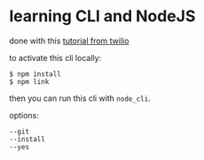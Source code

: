 # learning CLI and NodeJS

done with this [tutorial from twilio](https://www.twilio.com/blog/how-to-build-a-cli-with-node-js)

to activate this cli locally:

```
$ npm install
$ npm link
```

then you can run this cli with `node_cli`.
   
options:

```
--git
--install
--yes 
```


